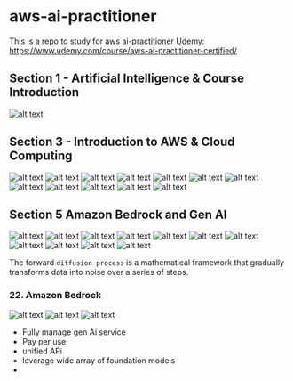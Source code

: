 # aws-ai-practitioner


This is a repo to study for aws ai-practitioner
Udemy: https://www.udemy.com/course/aws-ai-practitioner-certified/

## Section 1 - Artificial Intelligence & Course Introduction

![alt text](./images/section-1/ai-types.png)


## Section 3 - Introduction to AWS & Cloud Computing



![alt text](./images/section-3/01-it-terminology.png)
![alt text](./images/section-3/02-traditional-infra.png)
![alt text](./images/section-3/03-what-is-cloud.png)
![alt text](./images/section-3/04-deployment-models-of-the-cloud.png)
![alt text](./images/section-3/05-characterstic-of-cloud.png)
![alt text](./images/section-3/06-advantages-of-cloud.png)
![alt text](./images/section-3/07-problems-solved.png)
![alt text](./images/section-3/08-types-of-cloud-1.png)
![alt text](./images/section-3/08-types-of-cloud-1.png)
![alt text](./images/section-3/09-types-of-cloud-2.png)
![alt text](./images/section-3/10-cloud-history.png)
![alt text](./images/section-3/11-shared-responsibility.png)



## Section 5 Amazon Bedrock and Gen AI


![alt text](./images/section-5/01-what-is-gen-ai.png)
![alt text](./images/section-5/02-what-is-gen-ai.png)
![alt text](./images/section-5/03-foundation-model.png)
![alt text](./images/section-5/04-llm.png)
![alt text](./images/section-5/05-generative-language-model.png)
![alt text](./images/section-5/06-generative-lang-model-2.png)
![alt text](./images/section-5/07-gen-lang-model-3.png)
![alt text](./images/section-5/08-gen-ai-for-images.png)
![alt text](./images/section-5/09-gen-ai-for-images-2.png)
![alt text](./images/section-5/10-gen-ai-for-images-3.png)
![alt text](./images/section-5/11-gen-ai-for-images-4.png)


The forward `diffusion process` is a mathematical framework that gradually transforms data into noise over a series of steps.

### 22. Amazon Bedrock
![alt text](./images/section-5/12-bedrock.png)
![alt text](./images/section-5/13-bedrock.png)
![alt text](./images/section-5/14-bedrock.png)

- Fully manage gen Ai service
- Pay per use
- unified APi
- leverage wide array of foundation models
- 

